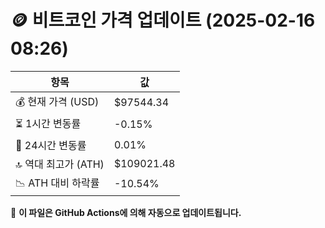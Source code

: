 # 🪙 비트코인 가격 업데이트 (2025-02-16 08:26)

| 항목                | 값 |
|--------------------|----------------|
| 💰 현재 가격 (USD) | $97544.34 |
| ⏳ 1시간 변동률    | -0.15% |
| 📆 24시간 변동률   | 0.01% |
| 🔝 역대 최고가 (ATH) | $109021.48 |
| 📉 ATH 대비 하락률 | -10.54% |

🔄 **이 파일은 GitHub Actions에 의해 자동으로 업데이트됩니다.**
